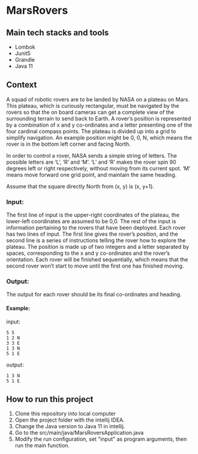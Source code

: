 # MarsRovers

## Main tech stacks and tools
- Lombok
- Junit5
- Grandle
- Java 11

## Context

A squad of robotic rovers are to be landed by NASA on a plateau on Mars. This plateau, which is curiously rectangular, must be navigated by the rovers so that the on board cameras can get a complete view of the surrounding terrain to send back to Earth. 
A rover’s position is represented by a combination of x and y co-ordinates and a letter presenting one of the four cardinal compass points. The plateau is divided up into a grid to simplify navigation. An example position might be 0, 0, N, which means the rover is in the bottom left corner and facing North.

In order to control a rover, NASA sends a simple string of letters. The possible letters are ‘L’, ‘R’ and ‘M’. ‘L’ and ‘R’ makes the rover spin 90 degrees left or right respectively, without moving from its current spot. ‘M’ means move forward one grid point, and maintain the same heading.

Assume that the square directly North from (x, y) is (x, y+1).


### Input:

The first line of input is the upper-right coordinates of the plateau, the lower-left coordinates are assumed to be 0,0. The rest of the input is information pertaining to the rovers that have been deployed. Each rover has two lines of input. The first line gives the rover’s position, and the second line is a series of instructions telling the rover how to explore the plateau. The position is made up of two integers and a letter separated by spaces, corresponding to the x and y co-ordinates and the rover’s orientation. Each rover will be finished sequentially, which means that the second rover won’t start to move until the first one has finished moving.


### Output:

The output for each rover should be its final co-ordinates and heading.

#### Example: <br> 
input: <br>

```
5 5
1 2 N
3 3 E
1 3 N
5 1 E
```
output: <br>

```
1 3 N
5 1 E
```



## How to run this project
1. Clone this repository into local computer
2. Open the project folder with the intellij IDEA.
3. Change the Java version to Java 11 in intellij. <br>
4. Go to the src/main/java/MarsRoversApplication.java 
5. Modify the run configuration, set "input" as program arguments, then run the main function.

